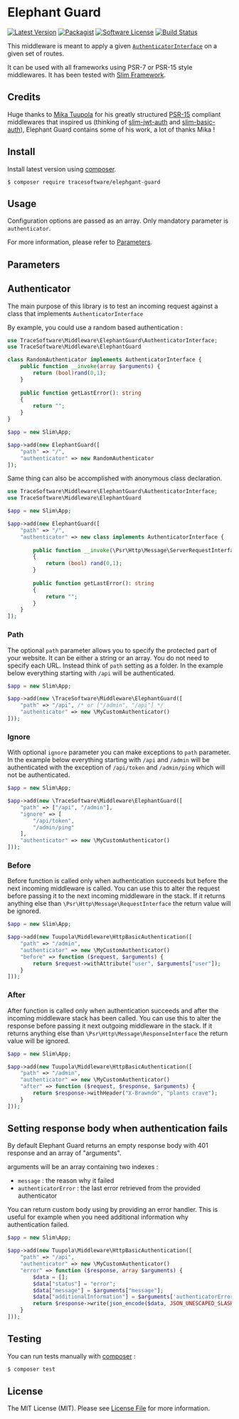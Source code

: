# Elephant Guard

[![Latest Version](https://img.shields.io/packagist/v/tuupola/slim-basic-auth.svg?style=flat-square)](https://packagist.org/packages/tuupola/slim-basic-auth)
[![Packagist](https://img.shields.io/packagist/dm/tuupola/slim-basic-auth.svg)](https://packagist.org/packages/tuupola/slim-basic-auth)
[![Software License](https://img.shields.io/badge/license-MIT-brightgreen.svg?style=flat-square)](LICENSE.txt)
[![Build Status](https://img.shields.io/travis/tuupola/slim-basic-auth/3.x.svg?style=flat-square)](https://travis-ci.org/tuupola/slim-basic-auth)

This middleware is meant to apply a given [`AuthenticatorInterface`](http://authinterface.com) on a given set of routes. 

It can be used with all frameworks using PSR-7 or PSR-15 style middlewares. It has been tested with [Slim Framework](http://www.slimframework.com/).

## Credits

Huge thanks to [Mika Tuupola](https://github.com/tuupola) for his greatly structured [PSR-15](https://www.php-fig.org/psr/psr-15/) compliant middlewares that inspired us (thinking of [slim-jwt-auth](https://github.com/tuupola/slim-jwt-auth) and  [slim-basic-auth](https://github.com/tuupola/slim-basic-auth)), Elephant Guard contains some of his work, a lot of thanks Mika !

## Install

Install latest version using [composer](https://getcomposer.org/).

```
$ composer require tracesoftware/elephgant-guard
```

## Usage

Configuration options are passed as an array. Only mandatory parameter is `authenticator`.
 
For more information, please refer to [Parameters](#Parameters).

## Parameters
## Authenticator

The main purpose of this library is to test an incoming request against a class that implements `AuthenticatorInterface`

By example, you could use a random based authentication :

```php
use TraceSoftware\Middleware\ElephantGuard\AuthenticatorInterface;
use TraceSoftware\Middleware\ElephantGuard

class RandomAuthenticator implements AuthenticatorInterface {
    public function __invoke(array $arguments) {
        return (bool)rand(0,1);
    }
    
    public function getLastError(): string
    {
        return "";
    }
}

$app = new Slim\App;

$app->add(new ElephantGuard([
    "path" => "/",
    "authenticator" => new RandomAuthenticator
]);
```

Same thing can also be accomplished with anonymous class declaration.

```php
use TraceSoftware\Middleware\ElephantGuard\AuthenticatorInterface;
use TraceSoftware\Middleware\ElephantGuard

$app = new Slim\App;

$app->add(new ElephantGuard([
    "path" => "/",
    "authenticator" => new class implements AuthenticatorInterface {
    
        public function __invoke(\Psr\Http\Message\ServerRequestInterface $request): bool
        {
            return (bool) rand(0,1);
        }
        
        public function getLastError(): string
        {
            return "";
        }
    }
]);
```

### Path

The optional `path` parameter allows you to specify the protected part of your website. It can be either a string or an array. You do not need to specify each URL. Instead think of `path` setting as a folder. In the example below everything starting with `/api` will be authenticated.

``` php
$app = new Slim\App;

$app->add(new \TraceSoftware\Middleware\ElephantGuard([
    "path" => "/api", /* or ["/admin", "/api"] */
    "authenticator" => new \MyCustomAuthenticator()
]));
```

### Ignore

With optional `ignore` parameter you can make exceptions to `path` parameter. In the example below everything starting with `/api` and `/admin`  will be authenticated with the exception of `/api/token` and `/admin/ping` which will not be authenticated.

``` php
$app = new Slim\App;

$app->add(new \TraceSoftware\Middleware\ElephantGuard([
    "path" => ["/api", "/admin"],
    "ignore" => [
        "/api/token", 
        "/admin/ping"
    ],
    "authenticator" => new \MyCustomAuthenticator()
]));
```

### Before

Before function is called only when authentication succeeds but before the next incoming middleware is called. You can use this to alter the request before passing it to the next incoming middleware in the stack. If it returns anything else than `\Psr\Http\Message\RequestInterface` the return value will be ignored.

```php
$app = new Slim\App;

$app->add(new Tuupola\Middleware\HttpBasicAuthentication([
    "path" => "/admin",
    "authenticator" => new \MyCustomAuthenticator()
    "before" => function ($request, $arguments) {
        return $request->withAttribute("user", $arguments["user"]);
    }
]));
```

### After

After function is called only when authentication succeeds and after the incoming middleware stack has been called. You can use this to alter the response before passing it next outgoing middleware in the stack. If it returns anything else than `\Psr\Http\Message\ResponseInterface` the return value will be ignored.

```php
$app = new Slim\App;

$app->add(new Tuupola\Middleware\HttpBasicAuthentication([
    "path" => "/admin",
    "authenticator" => new \MyCustomAuthenticator()
    "after" => function ($request, $response, $arguments) {
        return $response->withHeader("X-Brawndo", "plants crave");
    }
]));
```

## Setting response body when authentication fails

By default Elephant Guard returns an empty response body with 401 response and an array of "arguments". 

arguments will be an array containing two indexes : 
  - `message` : the reason why it failed
  - `authenticatorError` : the last error retrieved from the provided authenticator

You can return custom body using by providing an error handler. This is useful for example when you need additional information why authentication failed.

```php
$app = new Slim\App;

$app->add(new Tuupola\Middleware\HttpBasicAuthentication([
    "path" => "/api",
    "authenticator" => new \MyCustomAuthenticator()
    "error" => function ($response, array $arguments) {
        $data = [];
        $data["status"] = "error";
        $data["message"] = $arguments["message"];
        $data["additionalInformation"] = $arguments['authenticatorError'];
        return $response->write(json_encode($data, JSON_UNESCAPED_SLASHES));
    }
]));
```

## Testing

You can run tests manually with [composer](https://getcomposer.org/) :

``` bash
$ composer test
```

## License

The MIT License (MIT). Please see [License File](https://github.com/tuupola/slim-basic-auth/blob/3.x/LICENSE.md) for more information.

